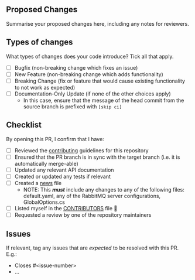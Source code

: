 
## Proposed Changes

Summarise your proposed changes here, including any notes for reviewers.

## Types of changes

What types of changes does your code introduce? Tick all that apply.

- [ ] Bugfix (non-breaking change which fixes an issue)
- [ ] New Feature (non-breaking change which adds functionality)
- [ ] Breaking Change (fix or feature that would cause existing functionality to not work as expected)
- [ ] Documentation-Only Update (if none of the other choices apply)
  - In this case, ensure that the message of the head commit from the source branch is prefixed with `[skip ci]`

## Checklist

By opening this PR, I confirm that I have:

- [ ] Reviewed the [contributing](https://github.com/SMI/SmiServices/blob/master/CONTRIBUTING.md) guidelines for this repository
- [ ] Ensured that the PR branch is in sync with the target branch (i.e. it is automatically merge-able)
- [ ] Updated any relevant API documentation
- [ ] Created or updated any tests if relevant
- [ ] Created a [news](https://github.com/SMI/SmiServices/blob/master/news/README.md) file
    -   NOTE: This ***must*** include any changes to any of the following files: default.yaml, any of the RabbitMQ server configurations, GlobalOptions.cs
- [ ] Listed myself in the [CONTRIBUTORS](https://github.com/SMI/SmiServices/blob/master/CONTRIBUTORS.md) file 🚀
- [ ] Requested a review by one of the repository maintainers

## Issues

If relevant, tag any issues that are *expected* to be resolved with this PR. E.g.:

- Closes #\<issue-number>
- ...
